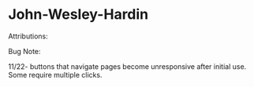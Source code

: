 # John-Wesley-Hardin

Attributions: 


Bug Note:

11/22- buttons that navigate pages become unresponsive after initial use. Some require multiple clicks. 